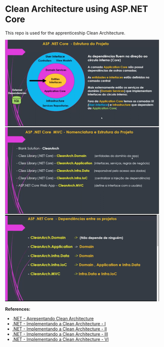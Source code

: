 # Clean Architecture using ASP.NET Core

This repo is used for the apprenticeship Clean Architecture.

![Structure](./docs/structure.png)
![Structure](./docs/structure-1.png)
![Structure](./docs/structure-2.png)

**References:** 
* .[NET - Apresentando Clean Architecture](https://youtube.com/watch?v=ZWfrI5Bu6so&si=EnSIkaIECMiOmarE)
* [.NET - Implementando a Clean Architecture - I](https://youtube.com/watch?v=PjBJznRvJqc&si=EnSIkaIECMiOmarE)
* [.NET - Implementando a Clean Architecture - II](https://youtube.com/watch?v=Ase1mJADt00&si=EnSIkaIECMiOmarE)
* [.NET - Implementando a Clean Architecture - III](https://youtube.com/watch?v=y5Fhq8qxboo&si=EnSIkaIECMiOmarE)
* [.NET - Implementando a Clean Architecture - VI](https://youtube.com/watch?v=jJmeVWCDIDk&si=EnSIkaIECMiOmarE)